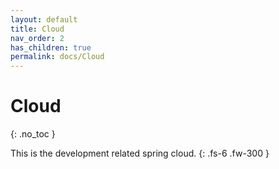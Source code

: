 ```yaml
---
layout: default
title: Cloud
nav_order: 2
has_children: true
permalink: docs/Cloud
---
```



# Cloud
{: .no_toc }



This is the development related spring cloud.
{: .fs-6 .fw-300 }
